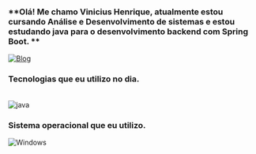 ### **Olá! Me chamo Vinicius Henrique, atualmente estou cursando Análise e Desenvolvimento de sistemas e estou estudando java para o desenvolvimento backend com Spring Boot. **

[![Blog](https://img.shields.io/badge/LinkedIn-0077B5?style=for-the-badge&logo=linkedin&logoColor=white)](https://www.linkedin.com/in/vinicius-henrique-b15b6723b/)



### Tecnologias que eu utilizo no dia.


<div style="display: inline_brock"><br/>

<img align="center" alt="java" src="https://img.shields.io/badge/Java-ED8B00?style=for-the-badge&logo=openjdk&logoColor=white" />
</div>

### Sistema operacional que eu utilizo.
![Windows](https://img.shields.io/badge/Windows-000?style=for-the-badge&logo=windows&logoColor=2CA5E0)



